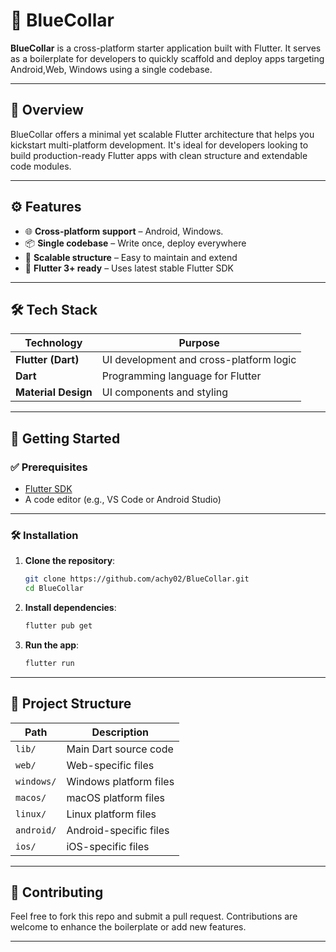 # 👷 BlueCollar

**BlueCollar** is a cross-platform starter application built with Flutter. It serves as a boilerplate for developers to quickly scaffold and deploy apps targeting Android,Web, Windows using a single codebase.

---

## 🧠 Overview



BlueCollar offers a minimal yet scalable Flutter architecture that helps you kickstart multi-platform development. It's ideal for developers looking to build production-ready Flutter apps with clean structure and extendable code modules.

---

## ⚙️ Features

- 🌐 **Cross-platform support** – Android, Windows.
- 📦 **Single codebase** – Write once, deploy everywhere
- 🧱 **Scalable structure** – Easy to maintain and extend
- 🚀 **Flutter 3+ ready** – Uses latest stable Flutter SDK

---

## 🛠️ Tech Stack

| Technology        | Purpose                                 |
|-------------------|------------------------------------------|
| **Flutter (Dart)**| UI development and cross-platform logic  |
| **Dart**          | Programming language for Flutter         |
| **Material Design**| UI components and styling                |

---

## 🚀 Getting Started

### ✅ Prerequisites

- [Flutter SDK](https://flutter.dev/docs/get-started/install)
- A code editor (e.g., VS Code or Android Studio)

---

### 🛠 Installation

1. **Clone the repository**:
   ```bash
   git clone https://github.com/achy02/BlueCollar.git
   cd BlueCollar
   ```

2. **Install dependencies**:
   ```bash
   flutter pub get
   ```

3. **Run the app**:
   ```bash
   flutter run
   ```

---

## 📂 Project Structure

| Path         | Description                              |
|--------------|------------------------------------------|
| `lib/`       | Main Dart source code                    |
| `web/`       | Web-specific files                       |
| `windows/`   | Windows platform files                   |
| `macos/`     | macOS platform files                     |
| `linux/`     | Linux platform files                     |
| `android/`   | Android-specific files                   |
| `ios/`       | iOS-specific files                       |

---

## 🤝 Contributing

Feel free to fork this repo and submit a pull request. Contributions are welcome to enhance the boilerplate or add new features.

---

